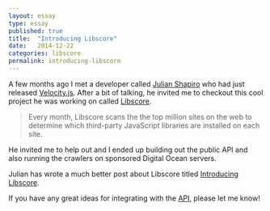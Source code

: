 ```yaml
---
layout: essay
type: essay
published: true
title:  "Introducing Libscore"
date:   2014-12-22
categories: libscore
permalink: introducing-libscore
---
```


A few months ago I met a developer called <a href="http://julian.com">Julian Shapiro</a> who had just released <a href="http://julian.com/research/velocity/">Velocity.js</a>. After a bit of talking, he invited me to checkout this cool project he was working on called <a href="http://libscore.com">Libscore</a>.

> Every month, Libscore scans the the top million sites on the web to determine which third-party JavaScript libraries are installed on each site.

He invited me to help out and I ended up building out the public API and also running the crawlers on sponsored Digital Ocean servers.

Julian has wrote a much better post about Libscore titled <a href="https://medium.com/@Shapiro/introducing-libscore-com-be93165fa497">Introducing Libscore</a>.

If you have any great ideas for integrating with the <a href="https://github.com/julianshapiro/libscore">API</a>, please let me know!
